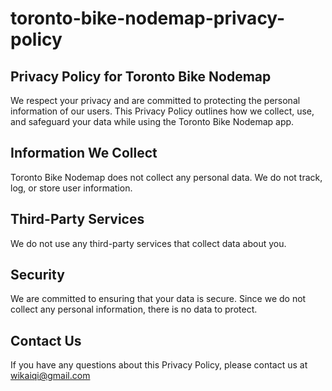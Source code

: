 # toronto-bike-nodemap-privacy-policy

## Privacy Policy for Toronto Bike Nodemap

We respect your privacy and are committed to protecting the personal information of our users. This Privacy Policy outlines how we collect, use, and safeguard your data while using the Toronto Bike Nodemap app.

## Information We Collect
Toronto Bike Nodemap does not collect any personal data. We do not track, log, or store user information.

## Third-Party Services
We do not use any third-party services that collect data about you.

## Security
We are committed to ensuring that your data is secure. Since we do not collect any personal information, there is no data to protect.

## Contact Us
If you have any questions about this Privacy Policy, please contact us at wikaiqi@gmail.com
